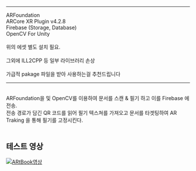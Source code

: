 ***
ARFoundation </br>
ARCore XR Plugin v4.2.8 </br>
Firebase (Storage, Database) </br>
OpenCV For Unity </br>
</br>
위의 에셋 별도 설치 필요. </br>
</br>
그외에 ILL2CPP 등 일부 라이브러리 손상 </br>
</br>
가급적 pakage 파일을 받아 사용하는걸 추천드립니다 </br>
***
</br>
ARFoundation을 및 OpenCV를 이용하여 문서를 스캔 & 필기 하고 이를 Firebase 에 전송. </br>
전송 경로가 담긴 QR 코드를 읽어 필기 텍스쳐를 가져오고 문서를 타겟팅하여 AR Traking 을 통해 필기를 고정시킨다. </br>
</br>

## 테스트 영상 </br>
[![ARtBook영상](https://img.youtube.com/vi/i5Eu3kg770o/0.jpg)](https://youtube.com/watch/i5Eu3kg770o?feature=share)
